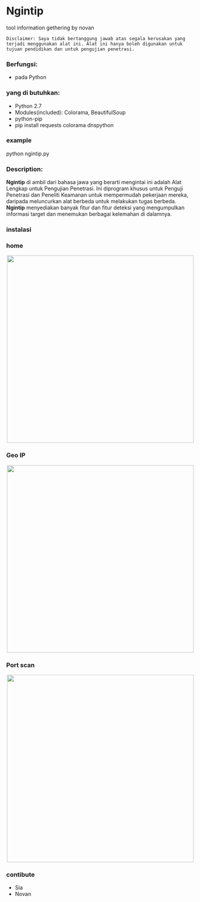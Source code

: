 # Ngintip
tool information gethering by novan

`Disclaimer: Saya tidak bertanggung jawab atas segala kerusakan yang terjadi menggunakan alat ini. Alat ini hanya boleh digunakan untuk tujuan pendidikan dan untuk pengujian penetrasi.`

### Berfungsi:
* pada Python

### yang di butuhkan:
* Python 2.7
* Modules(included): Colorama, BeautifulSoup
* python-pip
* pip install requests colorama dnspython

### example
python ngintip.py

### Description:
**Ngintip** di ambil dari bahasa jawa yang berarti mengintai ini adalah Alat Lengkap untuk Pengujian Penetrasi. Ini diprogram khusus untuk Penguji Penetrasi dan Peneliti Keamanan untuk mempermudah pekerjaan mereka, daripada meluncurkan alat berbeda untuk melakukan tugas berbeda. **Ngintip** menyediakan banyak fitur dan fitur deteksi yang mengumpulkan informasi target dan menemukan berbagai kelemahan di dalamnya.
### instalasi

### home
<p  align="center">
      <img src="https://github.com/rusdy-cyber/Ngintip/blob/main/images/home.png" width="500px"> 
</p>

### Geo IP
<p  align="center">
      <img src="https://github.com/rusdy-cyber/Ngintip/blob/main/images/1.png" width="500px"> 
</p>

### Port scan
<p  align="center">
      <img src="https://github.com/rusdy-cyber/Ngintip/blob/main/images/2.png" width="500px"> 
</p>

### contibute
- Sia
- Novan


